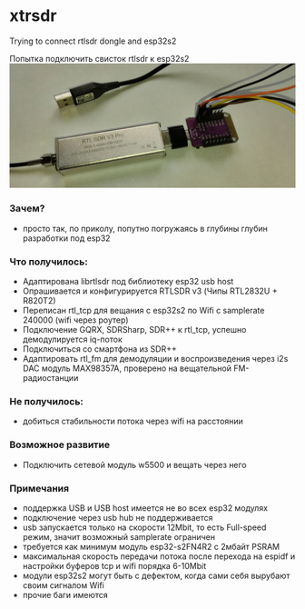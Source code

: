 
# xtrsdr
Trying to connect rtlsdr dongle and esp32s2  

Попытка подключить свисток rtlsdr к esp32s2
!["pic 1"](pictures/pic1.jpg?raw=true )

### Зачем?
- просто так, по приколу, попутно погружаясь в глубины глубин разработки под esp32


### Что получилось:
- Адаптирована librtlsdr под библиотеку esp32 usb host
- Опрашивается и конфигурируется RTLSDR v3 (Чипы RTL2832U + R820T2) 
- Переписан rtl_tcp для вещания с esp32s2 по Wifi с samplerate 240000  (wifi через роутер)
- Подключение GQRX, SDRSharp, SDR++ к rtl_tcp, успешно демодулируется iq-поток
- Подключиться cо смартфона из SDR++
- Адаптировать rtl_fm для демодуляции и воспроизведения через i2s DAC модуль MAX98357A, проверено на вещательной FM-радиостанции


### Не получилось:
- добиться стабильности потока через wifi на расстоянии


### Возможное развитие
- Подключить сетевой модуль w5500 и вещать через него


### Примечания
- поддержка USB и USB host имеется не во всех esp32 модулях
- подключение через usb hub не поддерживается
- usb запускается только на скорости 12Mbit, то есть Full-speed режим, значит возможный samplerate ограничен
- требуется как минимум модуль esp32-s2FN4R2 с  2мбайт PSRAM
- максимальная скорость передачи потока после перехода на espidf и настройки буферов tcp и wifi порядка 6-10Mbit
- модули esp32s2 могут быть с дефектом, когда сами себя вырубают своим сигналом Wifi
- прочие баги имеются


